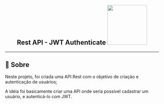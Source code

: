 <h2 align="center">
    Rest API - JWT Authenticate
    <img src="https://vegibit.com/wp-content/uploads/2018/07/JSON-Web-Token-Authentication-With-Node.png" width="130">
</h2>

---

## 📔 Sobre

Neste projeto, foi criada uma API Rest com o objetivo de criação e autenticação de usuários;

A idéia foi basicamente criar uma API onde seria possível cadastrar um usuário, e autenticá-lo com JWT.